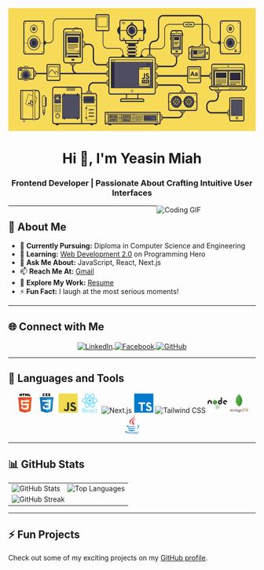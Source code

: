 <img align="center" width="100%" height="250px" alt="Coding GIF" src="/twahanurGithubBG.gif">  

<h1 align="center">Hi 👋, I'm Yeasin Miah</h1> 
<h3 align="center">Frontend Developer | Passionate About Crafting Intuitive User Interfaces</h3>  

<img align="right" alt="Coding GIF" width="40%" src="/twahanurGithub.gif">

---

## 💫 About Me
- 🔭 **Currently Pursuing:** Diploma in Computer Science and Engineering  
- 🌱 **Learning:** [Web Development 2.0](https://web.programming-hero.com/) on Programming Hero  
- 💬 **Ask Me About:** JavaScript, React, Next.js  
- 📫 **Reach Me At:** [Gmail](mailto:yeasinmiah1272001@gmail.com)  
- 📄 **Explore My Work:** [Resume](https://yeasinportfolio.vercel.app)  
- ⚡ **Fun Fact:** I laugh at the most serious moments!  

---

## 🌐 Connect with Me 
<p align="center">
  <a href="https://www.linkedin.com/in/yeasin-miah-198b5829a/" target="_blank">
    <img align="center" src="https://raw.githubusercontent.com/rahuldkjain/github-profile-readme-generator/master/src/images/icons/Social/linked-in-alt.svg" alt="LinkedIn" height="30" width="40" />
  </a>
  <a href="https://www.facebook.com/ysm.yasin.5" target="_blank">
    <img align="center" src="https://raw.githubusercontent.com/rahuldkjain/github-profile-readme-generator/master/src/images/icons/Social/facebook.svg" alt="Facebook" height="30" width="40" />
  </a>
  <a href="https://github.com/yeasinmiah1272001" target="_blank">
    <img align="center" src="https://raw.githubusercontent.com/rahuldkjain/github-profile-readme-generator/master/src/images/icons/Social/github.svg" alt="GitHub" height="30" width="40" />
  </a>
</p>

---

## 🚀 Languages and Tools 
<p align="center">  
  <img src="https://raw.githubusercontent.com/devicons/devicon/master/icons/html5/html5-original-wordmark.svg" alt="HTML5" width="40" height="40" />
  <img src="https://raw.githubusercontent.com/devicons/devicon/master/icons/css3/css3-original-wordmark.svg" alt="CSS3" width="40" height="40" />
  <img src="https://raw.githubusercontent.com/devicons/devicon/master/icons/javascript/javascript-original.svg" alt="JavaScript" width="40" height="40" />
  <img src="https://raw.githubusercontent.com/devicons/devicon/master/icons/react/react-original-wordmark.svg" alt="React" width="40" height="40" />
  <img src="https://cdn.worldvectorlogo.com/logos/nextjs-2.svg" alt="Next.js" width="40" height="40" />
  <img src="https://raw.githubusercontent.com/devicons/devicon/master/icons/typescript/typescript-original.svg" alt="TypeScript" width="40" height="40" />
  <img src="https://www.vectorlogo.zone/logos/tailwindcss/tailwindcss-icon.svg" alt="Tailwind CSS" width="40" height="40" />
  <img src="https://raw.githubusercontent.com/devicons/devicon/master/icons/nodejs/nodejs-original-wordmark.svg" alt="Node.js" width="40" height="40" />
  <img src="https://raw.githubusercontent.com/devicons/devicon/master/icons/mongodb/mongodb-original-wordmark.svg" alt="MongoDB" width="40" height="40" />
  <img src="https://raw.githubusercontent.com/devicons/devicon/master/icons/java/java-original.svg" alt="Java" width="40" height="40" />
</p>

---

## 📊 GitHub Stats

<table>
  <tr>
    <td>
      <img src="https://github-readme-stats.vercel.app/api?username=yeasinmiah1272001&show_icons=true&theme=radical" alt="GitHub Stats" />
    </td>
    <td>
      <img src="https://github-readme-stats.vercel.app/api/top-langs/?username=yeasinmiah1272001&layout=compact&theme=radical" alt="Top Languages" />
    </td>
  </tr>
  <tr>
    <td colspan="2">
      <img src="https://github-readme-streak-stats.herokuapp.com/?user=yeasinmiah1272001&theme=radical" alt="GitHub Streak" />
    </td>
  </tr>
</table>

---

## ⚡ Fun Projects
Check out some of my exciting projects on my [GitHub profile](https://github.com/yeasinmiah1272001).
